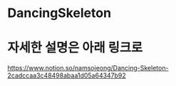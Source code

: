 # DancingSkeleton

# 자세한 설명은 아래 링크로

https://www.notion.so/namsojeong/Dancing-Skeleton-2cadccaa3c48498abaa1d05a64347b92
